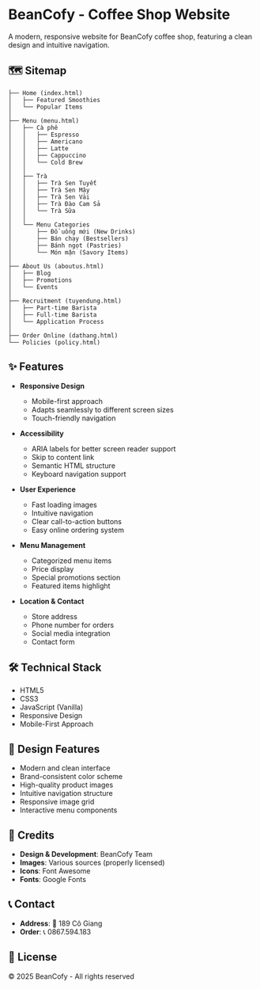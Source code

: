 # BeanCofy - Coffee Shop Website

A modern, responsive website for BeanCofy coffee shop, featuring a clean design and intuitive navigation.

## 🗺️ Sitemap

```
├── Home (index.html)
│   ├── Featured Smoothies
│   └── Popular Items
│
├── Menu (menu.html)
│   ├── Cà phê
│   │   ├── Espresso
│   │   ├── Americano
│   │   ├── Latte
│   │   ├── Cappuccino
│   │   └── Cold Brew
│   │
│   ├── Trà
│   │   ├── Trà Sen Tuyết
│   │   ├── Trà Sen Mây
│   │   ├── Trà Sen Vải
│   │   ├── Trà Đào Cam Sả
│   │   └── Trà Sữa
│   │
│   └── Menu Categories
│       ├── Đồ uống mới (New Drinks)
│       ├── Bán chạy (Bestsellers)
│       ├── Bánh ngọt (Pastries)
│       └── Món mặn (Savory Items)
│
├── About Us (aboutus.html)
│   ├── Blog
│   ├── Promotions
│   └── Events
│
├── Recruitment (tuyendung.html)
│   ├── Part-time Barista
│   ├── Full-time Barista
│   └── Application Process
│
├── Order Online (dathang.html)
└── Policies (policy.html)
```

## ✨ Features

- **Responsive Design**
  - Mobile-first approach
  - Adapts seamlessly to different screen sizes
  - Touch-friendly navigation

- **Accessibility**
  - ARIA labels for better screen reader support
  - Skip to content link
  - Semantic HTML structure
  - Keyboard navigation support

- **User Experience**
  - Fast loading images
  - Intuitive navigation
  - Clear call-to-action buttons
  - Easy online ordering system

- **Menu Management**
  - Categorized menu items
  - Price display
  - Special promotions section
  - Featured items highlight

- **Location & Contact**
  - Store address
  - Phone number for orders
  - Social media integration
  - Contact form

## 🛠️ Technical Stack

- HTML5
- CSS3
- JavaScript (Vanilla)
- Responsive Design
- Mobile-First Approach

## 🎨 Design Features

- Modern and clean interface
- Brand-consistent color scheme
- High-quality product images
- Intuitive navigation structure
- Responsive image grid
- Interactive menu components

## 📝 Credits

- **Design & Development**: BeanCofy Team
- **Images**: Various sources (properly licensed)
- **Icons**: Font Awesome
- **Fonts**: Google Fonts

## 📞 Contact

- **Address**: 📍 189 Cô Giang
- **Order**: 📞 0867.594.183

## 📜 License

© 2025 BeanCofy - All rights reserved
